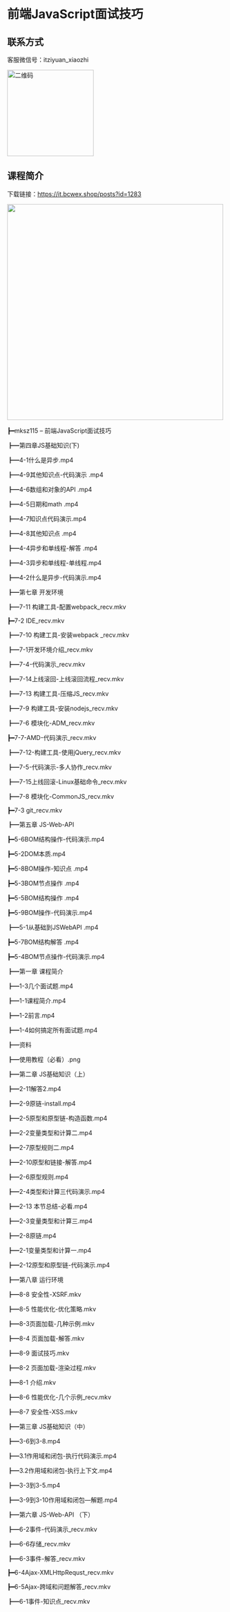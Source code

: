 # 前端JavaScript面试技巧

## 联系方式

客服微信号：itziyuan_xiaozhi

<img src="https://ziyuanyun.oss-cn-guangzhou.aliyuncs.com/common/20240614073449/666b82192834a.jpg" width="200" height="200" alt="二维码">

## 课程简介

下载链接：https://it.bcwex.shop/posts?id=1283

<img src="https://ziyuanyun.oss-cn-guangzhou.aliyuncs.com/yun/20240515153655/66446617385db.jpg" width="500" alt="">

  ┣━mksz115 &#8211; 前端JavaScript面试技巧

 ┣━第四章JS基础知识(下)

 ┣━4-1什么是异步.mp4

 ┣━4-9其他知识点-代码演示 .mp4

 ┣━4-6数组和对象的API .mp4

 ┣━4-5日期和math .mp4

 ┣━4-7知识点代码演示.mp4

 ┣━4-8其他知识点 .mp4

 ┣━4-4异步和单线程-解答 .mp4

 ┣━4-3异步和单线程-单线程.mp4

 ┣━4-2什么是异步-代码演示.mp4

 ┣━第七章 开发环境

 ┣━7-11 构建工具-配置webpack_recv.mkv

 ┣━7-2 IDE_recv.mkv

 ┣━7-10 构建工具-安装webpack _recv.mkv

 ┣━7-1开发环境介绍_recv.mkv

 ┣━7-4-代码演示_recv.mkv

 ┣━7-14上线滚回-上线滚回流程_recv.mkv

 ┣━7-13 构建工具-压缩JS_recv.mkv

 ┣━7-9 构建工具-安装nodejs_recv.mkv

 ┣━7-6 模块化-ADM_recv.mkv

 ┣━7-7-AMD-代码演示_recv.mkv

 ┣━7-12-构建工具-使用jQuery_recv.mkv

 ┣━7-5-代码演示-多人协作_recv.mkv

 ┣━7-15上线回滚-Linux基础命令_recv.mkv

 ┣━7-8 模块化-CommonJS_recv.mkv

 ┣━7-3 git_recv.mkv

 ┣━第五章 JS-Web-API

 ┣━5-6BOM结构操作-代码演示.mp4

 ┣━5-2DOM本质.mp4

 ┣━5-8BOM操作-知识点 .mp4

 ┣━5-3BOM节点操作 .mp4

 ┣━5-5BOM结构操作 .mp4

 ┣━5-9BOM操作-代码演示.mp4

 ┣━5-1从基础到JSWebAPI .mp4

 ┣━5-7BOM结构解答 .mp4

 ┣━5-4BOM节点操作-代码演示.mp4

 ┣━第一章 课程简介

 ┣━1-3几个面试题.mp4

 ┣━1-1课程简介.mp4

 ┣━1-2前言.mp4

 ┣━1-4如何搞定所有面试题.mp4

 ┣━资料

 ┣━使用教程（必看）.png

 ┣━第二章 JS基础知识（上）

 ┣━2-11解答2.mp4

 ┣━2-9原链-install.mp4

 ┣━2-5原型和原型链-构造函数.mp4

 ┣━2-2变量类型和计算二.mp4

 ┣━2-7原型规则二.mp4

 ┣━2-10原型和链接-解答.mp4

 ┣━2-6原型规则.mp4

 ┣━2-4类型和计算三代码演示.mp4

 ┣━2-13 本节总结-必看.mp4

 ┣━2-3变量类型和计算三.mp4

 ┣━2-8原链.mp4

 ┣━2-1变量类型和计算一.mp4

 ┣━2-12原型和原型链-代码演示.mp4

 ┣━第八章 运行环境

 ┣━8-8 安全性-XSRF.mkv

 ┣━8-5 性能优化-优化策略.mkv

 ┣━8-3页面加载-几种示例.mkv

 ┣━8-4 页面加载-解答.mkv

 ┣━8-9 面试技巧.mkv

 ┣━8-2 页面加载-渲染过程.mkv

 ┣━8-1 介绍.mkv

 ┣━8-6 性能优化-几个示例_recv.mkv

 ┣━8-7 安全性-XSS.mkv

 ┣━第三章 JS基础知识（中）

 ┣━3-6到3-8.mp4

 ┣━3.1作用域和闭包-执行代码演示.mp4

 ┣━3.2作用域和闭包-执行上下文.mp4

 ┣━3-3到3-5.mp4

 ┣━3-9到3-10作用域和闭包—解题.mp4

 ┣━第六章 JS-Web-API （下）

 ┣━6-2事件-代码演示_recv.mkv

 ┣━6-6存储_recv.mkv

 ┣━6-3事件-解答_recv.mkv

 ┣━6-4Ajax-XMLHttpRequst_recv.mkv

 ┣━6-5Ajax-跨域和问题解答_recv.mkv

 ┣━6-1事件-知识点_recv.mkv

  